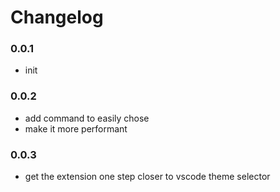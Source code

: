 # Changelog

### 0.0.1
- init

### 0.0.2
- add command to easily chose
- make it more performant

### 0.0.3
- get the extension one step closer to vscode theme selector
